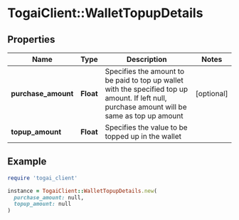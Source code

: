 # TogaiClient::WalletTopupDetails

## Properties

| Name | Type | Description | Notes |
| ---- | ---- | ----------- | ----- |
| **purchase_amount** | **Float** | Specifies the amount to be paid to top up wallet with the specified top up amount.  If left null, purchase amount will be same as top up amount  | [optional] |
| **topup_amount** | **Float** | Specifies the value to be topped up in the wallet |  |

## Example

```ruby
require 'togai_client'

instance = TogaiClient::WalletTopupDetails.new(
  purchase_amount: null,
  topup_amount: null
)
```


